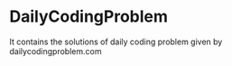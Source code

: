# DailyCodingProblem
It contains the solutions of daily coding problem given by dailycodingproblem.com 
